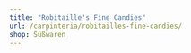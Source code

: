 ```yaml
---
title: "Robitaille's Fine Candies"
url: /carpinteria/robitailles-fine-candies/
shop: Süßwaren
---
```

